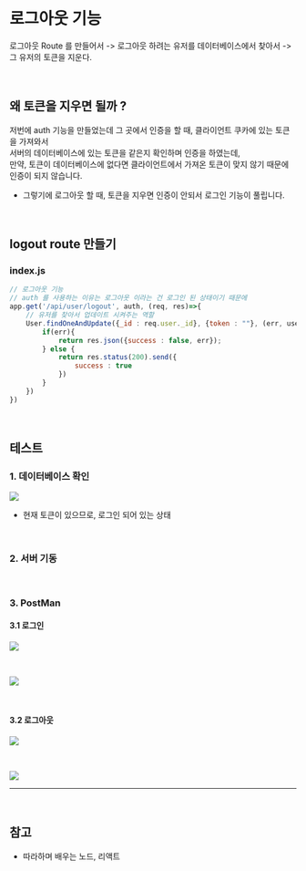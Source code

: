 # 로그아웃 기능
로그아웃 Route 를 만들어서 -> 로그아웃 하려는 유저를 데이터베이스에서 찾아서 -> 그 유저의 토큰을 지운다.

<br>

## 왜 토큰을 지우면 될까 ?
저번에 auth 기능을 만들었는데 그 곳에서 인증을 할 때, 클라이언트 쿠카에 있는 토큰을 가져와서 <br>
서버의 데이터베이스에 있는 토큰을 같은지 확인하며 인증을 하였는데, <br>
만약, 토큰이 데이터베이스에 없다면 클라이언트에서 가져온 토큰이 맞지 않기 때문에 인증이 되지 않습니다. <br>

- 그렇기에 로그아웃 할 때, 토큰을 지우면 인증이 안되서 로그인 기능이 풀립니다.

<br>

## logout route 만들기
### index.js
```js
// 로그아웃 기능
// auth 를 사용하는 이유는 로그아웃 이라는 건 로그인 된 상태이기 때문에
app.get('/api/user/logout', auth, (req, res)=>{
    // 유저를 찾아서 업데이트 시켜주는 역할
    User.findOneAndUpdate({_id : req.user._id}, {token : ""}, (err, user)=>{
        if(err){
            return res.json({success : false, err});
        } else {
            return res.status(200).send({
                success : true
            })
        }
    })
})
```

<br>

## 테스트
### 1. 데이터베이스 확인
![](https://velog.velcdn.com/images/hoho_0815/post/e5e66ad0-4f57-4b51-8239-4fb7180a7534/image.png)


- 현재 토큰이 있으므로, 로그인 되어 있는 상태

<br>

### 2. 서버 기동

<br>

### 3. PostMan
#### 3.1 로그인

![](https://velog.velcdn.com/images/hoho_0815/post/e169e9c4-dd76-473f-be5f-756bb29a97a9/image.png)

<br>

![](https://velog.velcdn.com/images/hoho_0815/post/cfaf8a4a-0f80-490a-a0f1-ad146788b8f9/image.png)


<br>

#### 3.2 로그아웃
![](https://velog.velcdn.com/images/hoho_0815/post/47595e4f-2f34-4e87-92e6-ecbb2c0e27ad/image.png)

<br>

![](https://velog.velcdn.com/images/hoho_0815/post/41e516ef-c677-4c63-805c-9d4e16dcfaeb/image.png)


***
<br>

## 참고
- 따라하며 배우는 노드, 리액트